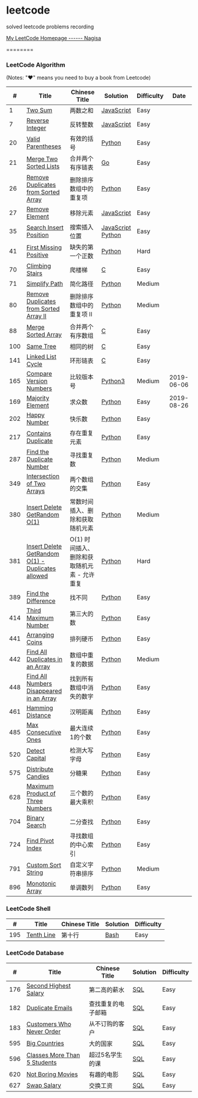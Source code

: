 # leetcode
solved leetcode problems recording

[My LeetCode Homepage ------ Nagisa](https://leetcode-cn.com/nagisa/)

========

### LeetCode Algorithm

(Notes: "&hearts;" means you need to buy a book from Leetcode)


| # | Title | Chinese Title | Solution | Difficulty | Date |
|---| ----- | ------------- | -------- | ---------- | ---- |
|1 | [Two Sum](https://leetcode-cn.com/problems/two-sum/description/) | 两数之和 | [JavaScript](./algorithm/javascript/TwoSum.js) | Easy |
|7 | [Reverse Integer](https://leetcode-cn.com/problems/reverse-integer/description/) | 反转整数 | [JavaScript](./algorithm/javascript/ReverseInteger.js) | Easy |
|20 | [Valid Parentheses](https://leetcode-cn.com/problems/valid-parentheses/description/) | 有效的括号 | [Python](./algorithm/python/20-ValidParentheses.py) | Easy |
|21 | [Merge Two Sorted Lists](https://leetcode-cn.com/problems/merge-two-sorted-lists/description/) | 合并两个有序链表 | [Go](./algorithm/go/21-MergeTwoSortedLists.go) | Easy |
|26 | [Remove Duplicates from Sorted Array](https://leetcode-cn.com/problems/remove-duplicates-from-sorted-array/description/) | 删除排序数组中的重复项 | [Python](./algorithm/python/26-RemoveDuplicatesFromSortedArray.py) | Easy |
|27 | [Remove Element](https://leetcode-cn.com/problems/remove-element/description/) | 移除元素 | [JavaScript](./algorithm/javascript/RemoveElement.js) | Easy |
|35 | [Search Insert Position](https://leetcode-cn.com/problems/search-insert-position/description/) | 搜索插入位置 | [JavaScript](./algorithm/javascript/SearchInsertPosition.js)<br/>[Python](./algorithm/python/35-SearchInsertPosition.py) | Easy |
|41 | [First Missing Positive](https://leetcode-cn.com/problems/first-missing-positive/description/) | 缺失的第一个正数 | [Python](./algorithm/python/41-FirstMissingPositive.py) | Hard |
|70 | [Climbing Stairs](https://leetcode-cn.com/problems/climbing-stairs/description/) | 爬楼梯 | [C](./algorithm/c/70-ClimbingStairs.c) | Easy |
|71 | [Simplify Path](https://leetcode-cn.com/problems/simplify-path/description/) | 简化路径 | [Python](./algorithm/python/71-SimplifyPath.py) | Medium |
|80 | [Remove Duplicates from Sorted Array II](https://leetcode-cn.com/problems/remove-duplicates-from-sorted-array-ii/description/) | 删除排序数组中的重复项 II | [Python](./algorithm/python/80-RemoveDuplicatesFromSortedArrayII.py) | Medium |
|88 | [Merge Sorted Array](https://leetcode-cn.com/problems/merge-sorted-array/description/) | 合并两个有序数组 | [C](./algorithm/c/88-MergeSortedArray.c) | Easy |
|100 | [Same Tree](https://leetcode-cn.com/problems/same-tree/description/) | 相同的树 | [C](./algorithm/c/100-SameTree.c) | Easy |
|141 | [Linked List Cycle](https://leetcode-cn.com/problems/linked-list-cycle/description/) | 环形链表 | [C](./algorithm/c/141-LinkedListCycle.c) | Easy |
|165 | [Compare Version Numbers](https://leetcode-cn.com/problems/compare-version-numbers/) | 比较版本号 | [Python3](./algorithm/python/165-CompareVersionNumbers.py) | Medium | 2019-06-06 |
|169 | [Majority Element](https://leetcode-cn.com/problems/majority-element/) | 求众数 | [Python](./algorithm/python/169-MajorityElement.py) | Easy | 2019-08-26 |
|202 | [Happy Number](https://leetcode-cn.com/problems/happy-number/description/) | 快乐数 | [Python](./algorithm/python/202-HappyNumber.py) | Easy |
|217 | [Contains Duplicate](https://leetcode-cn.com/problems/contains-duplicate/description/) | 存在重复元素 | [Python](./algorithm/python/217-ContainsDuplicate.py) | Easy |
|287 | [Find the Duplicate Number](https://leetcode-cn.com/problems/find-the-duplicate-number/description/) | 寻找重复数 | [Python](./algorithm/python/287-FindTheDuplicateNumber.py) | Medium |
|349 | [Intersection of Two Arrays](https://leetcode-cn.com/problems/intersection-of-two-arrays/description/) | 两个数组的交集 | [Python](./algorithm/python/349-IntersectionofTwoArrays.py) | Easy |
|380 | [Insert Delete GetRandom O(1)](https://leetcode-cn.com/problems/insert-delete-getrandom-o1/description/) | 常数时间插入、删除和获取随机元素 | [Python](./algorithm/python/380-InsertDeleteGetRandomO1.py) | Medium |
|381 | [Insert Delete GetRandom O(1) - Duplicates allowed](https://leetcode-cn.com/problems/insert-delete-getrandom-o1-duplicates-allowed/description/) | O(1) 时间插入、删除和获取随机元素 - 允许重复 | [Python](./algorithm/python/381-InsertDeleteGetRandomO1-DuplicatesAllowed.py) | Hard |
|389 | [Find the Difference](https://leetcode-cn.com/problems/find-the-difference/description/) | 找不同 | [Python](./algorithm/python/389-FindtheDifference.py) | Easy |
|414 | [Third Maximum Number](https://leetcode-cn.com/problems/third-maximum-number/description/) | 第三大的数 | [Python](./algorithm/python/414-ThirdMaximumNumber.py) | Easy |
|441 | [Arranging Coins](https://leetcode-cn.com/problems/arranging-coins/description/) | 排列硬币 | [Python](./algorithm/python/441-ArrangingCoins.py) | Easy |
|442 | [Find All Duplicates in an Array](https://leetcode-cn.com/problems/find-all-duplicates-in-an-array/description/) | 数组中重复的数据 | [Python](./algorithm/python/442-FindAllDuplicatesInAnArray.py.py) | Medium |
|448 | [Find All Numbers Disappeared in an Array](https://leetcode-cn.com/problems/find-all-numbers-disappeared-in-an-array/description/) | 找到所有数组中消失的数字 | [Python](./algorithm/python/448-FindAllNumbersDisappearedInAnArray.py) | Easy |
|461 | [Hamming Distance](https://leetcode-cn.com/problems/hamming-distance/) | 汉明距离 | [Python](./algorithm/python/461-HammingDistance.py) | Easy |
|485 | [Max Consecutive Ones](https://leetcode-cn.com/problems/max-consecutive-ones/description/) | 最大连续1的个数 | [Python](./algorithm/python/485-MaxConsecutiveOnes.py) | Easy |
|520 | [Detect Capital](https://leetcode-cn.com/problems/detect-capital/description/) | 检测大写字母 | [Python](./algorithm/python/520-DetectCapital.py) | Easy |
|575 | [Distribute Candies](https://leetcode-cn.com/problems/distribute-candies/description/) | 分糖果 | [Python](./algorithm/python/575-DistributeCandies.py) | Easy |
|628 | [Maximum Product of Three Numbers](https://leetcode-cn.com/problems/maximum-product-of-three-numbers/description/) | 三个数的最大乘积 | [Python](./algorithm/python/628-MaximumProductofThreeNumbers.py) | Easy |
|704 | [Binary Search](https://leetcode-cn.com/problems/binary-search/description/) | 二分查找 | [Python](./algorithm/python/704-BinarySearch.py) | Easy |
|724 | [Find Pivot Index](https://leetcode-cn.com/problems/find-pivot-index/description/) | 寻找数组的中心索引 | [Python](./algorithm/python/724-FindPivotIndex.py) | Easy |
|791 | [Custom Sort String](https://leetcode-cn.com/problems/custom-sort-string/description/) | 自定义字符串排序 | [Python](./algorithm/python/791-CustomSortString.py) | Medium |
|896 | [Monotonic Array](https://leetcode-cn.com/problems/monotonic-array/description/) | 单调数列 | [Python](./algorithm/python/896-MonotonicArray.py) | Easy |


### LeetCode Shell


| # | Title | Chinese Title | Solution | Difficulty |
|---| ----- | ------------- | -------- | ---------- |
|195|[Tenth Line](https://leetcode-cn.com/problems/tenth-line/description/)| 第十行 | [Bash](./shell/195-TenthLine.sh) | Easy |


### LeetCode Database   

| # | Title | Chinese Title | Solution | Difficulty |
|---| ----- | ------------- | -------- | ---------- |
|176|[Second Highest Salary](https://leetcode-cn.com/problems/second-highest-salary/description/)| 第二高的薪水 | [SQL](./database/176-SecondHighestSalary.sql) | Easy |
|182|[Duplicate Emails](https://leetcode-cn.com/problems/duplicate-emails/description/)| 查找重复的电子邮箱 | [SQL](./database/182-DuplicateEmails.sql) | Easy |
|183|[Customers Who Never Order](https://leetcode-cn.com/problems/customers-who-never-order/description/)| 从不订购的客户 | [SQL](./database/183-CustomersWhoNeverOrder.sql) | Easy |
|595|[Big Countries](https://leetcode-cn.com/problems/big-countries/description/)| 大的国家 | [SQL](./database/595-BigCountries.sql) | Easy |
|596|[Classes More Than 5 Students](https://leetcode-cn.com/problems/classes-more-than-5-students/description/)| 超过5名学生的课 | [SQL](./database/596-ClassesMoreThan5Students.sql) | Easy |
|620|[Not Boring Movies](https://leetcode-cn.com/problems/not-boring-movies/description/)| 有趣的电影 | [SQL](./database/620-NotBoringMovies.sql) | Easy |
|627|[Swap Salary](https://leetcode-cn.com/problems/swap-salary/description/)| 交换工资 | [SQL](./database/627-SwapSalary.sql) | Easy |